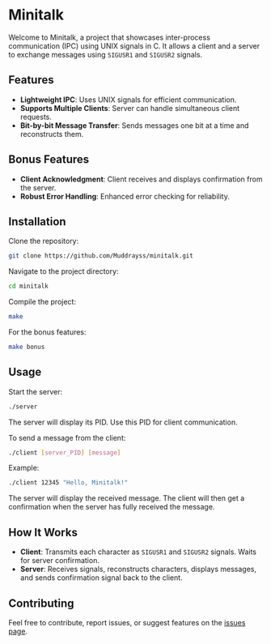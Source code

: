 # Minitalk

Welcome to Minitalk, a project that showcases inter-process communication (IPC) using UNIX signals in C. It allows a client and a server to exchange messages using `SIGUSR1` and `SIGUSR2` signals.

## Features

- **Lightweight IPC**: Uses UNIX signals for efficient communication.
- **Supports Multiple Clients**: Server can handle simultaneous client requests.
- **Bit-by-bit Message Transfer**: Sends messages one bit at a time and reconstructs them.

## Bonus Features

- **Client Acknowledgment**: Client receives and displays confirmation from the server.
- **Robust Error Handling**: Enhanced error checking for reliability.

## Installation

Clone the repository:

```bash
git clone https://github.com/Muddrayss/minitalk.git
```

Navigate to the project directory:

```bash
cd minitalk
```

Compile the project:

```bash
make
```

For the bonus features:

```bash
make bonus
```

## Usage

Start the server:

```bash
./server
```

The server will display its PID. Use this PID for client communication.

To send a message from the client:

```bash
./client [server_PID] [message]
```

Example:

```bash
./client 12345 "Hello, Minitalk!"
```

The server will display the received message. The client will then get a confirmation when the server has fully received the message.

## How It Works

- **Client**: Transmits each character as `SIGUSR1` and `SIGUSR2` signals. Waits for server confirmation.
- **Server**: Receives signals, reconstructs characters, displays messages, and sends confirmation signal back to the client.

## Contributing

Feel free to contribute, report issues, or suggest features on the [issues page](https://github.com/Muddrayss/minitalk/issues).